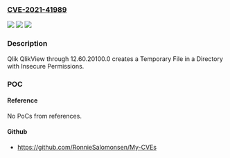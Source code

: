 ### [CVE-2021-41989](https://cve.mitre.org/cgi-bin/cvename.cgi?name=CVE-2021-41989)
![](https://img.shields.io/static/v1?label=Product&message=n%2Fa&color=blue)
![](https://img.shields.io/static/v1?label=Version&message=n%2Fa&color=blue)
![](https://img.shields.io/static/v1?label=Vulnerability&message=n%2Fa&color=brighgreen)

### Description

Qlik QlikView through 12.60.20100.0 creates a Temporary File in a Directory with Insecure Permissions.

### POC

#### Reference
No PoCs from references.

#### Github
- https://github.com/RonnieSalomonsen/My-CVEs

